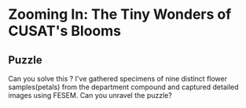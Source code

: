 # Zooming In: The Tiny Wonders of CUSAT's Blooms 

## Puzzle 
Can you solve this ?
I've gathered specimens of nine distinct flower samples(petals) from the department compound and captured detailed images using FESEM. Can you unravel the puzzle?


